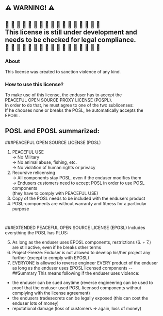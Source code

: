 
⚠️ WARNING! ⚠️
--
🚧 🚧 🚧 🚧 🚧 🚧 🚧 🚧 🚧 🚧 🚧 🚧 🚧 🚧 🚧 🚧 🚧<br>
This license is still under development and <br> 
needs to be checked for legal compliance.<br>
🚧 🚧 🚧 🚧 🚧 🚧 🚧 🚧 🚧 🚧 🚧 🚧 🚧 🚧 🚧 🚧 🚧<br>
--
### About
This license was created to sanction violence of any kind.

### How to use this license?
To make use of this license, the enduser has to accept the <br>
PEACEFUL OPEN SOURCE PROXY LICENSE (POSPL).<br>
In order to do that, he must agree to one of the two sublicenses:<br>
If he chooses none or breaks the POSL, he automatically accepts the EPOSL.

## POSL and EPOSL summarized:
###PEACEFUL OPEN SOURCE LICENSE (POSL)
1. PEACEFUL USE<br>
 -> No Military<br>
 -> No animal abuse, fishing, etc.<br>
 -> No violation of human rights or privacy<br>
2. Recursive relicensing<br>
  -> All components stay POSL, even if the enduser modifies them<br>
  -> Endusers customers need to accept POSL in order to use POSL components<br>
  (they have to comply with PEACEFUL USE)<br> 
3. Copy of the POSL needs to be included with the endusers product
4. POSL-components are without warranty and fitness for a particular purpose
<br>

###EXTENDED PEACEFUL OPEN SOURCE LICENSE (EPOSL)
Includes everything the POSL has PLUS:

5. As long as the enduser uses EPOSL components, restrictions (6. + 7.) are still active, even if he breaks other terms
6. Project-Freeze: Enduser is not allowed to develop his/her project any further (except to comply with EPOSL)
7. EVERYONE is allowed to reverse engineer EVERY product of the enduser as long as the enduser uses EPOSL licensed components
--
##Summary
This means following if the enduser uses violence:

- the enduser can be sued anytime (reverse engineering can be used to proof that the enduser used POSL-licensed components without complying with the license agreement)
- the endusers tradesecrets can be legally exposed (this can cost the enduser lots of money)
- reputational damage (loss of customers => again, loss of money)




